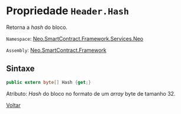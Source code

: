 # Propriedade `Header.Hash`

Retorna a *hash* do bloco.

`Namespace`: [Neo.SmartContract.Framework.Services.Neo](../../neo.md)

`Assembly`: [Neo.SmartContract.Framework](../../../dotnet.md)

## Sintaxe

```c#
public extern byte[] Hash {get;}
```

Atributo: *Hash* do bloco no formato de um *array* byte de tamanho 32.



[Voltar](../header.md)
